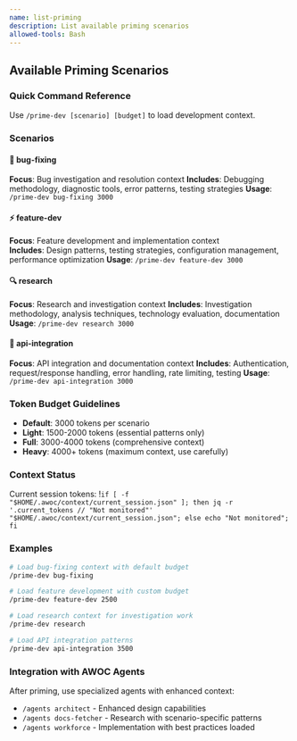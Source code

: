 ```yaml
---
name: list-priming
description: List available priming scenarios
allowed-tools: Bash
---
```


## Available Priming Scenarios

### Quick Command Reference
Use `/prime-dev [scenario] [budget]` to load development context.

### Scenarios

#### 🐛 bug-fixing
**Focus**: Bug investigation and resolution context
**Includes**: Debugging methodology, diagnostic tools, error patterns, testing strategies
**Usage**: `/prime-dev bug-fixing 3000`

#### ⚡ feature-dev
**Focus**: Feature development and implementation context  
**Includes**: Design patterns, testing strategies, configuration management, performance optimization
**Usage**: `/prime-dev feature-dev 3000`

#### 🔍 research
**Focus**: Research and investigation context
**Includes**: Investigation methodology, analysis techniques, technology evaluation, documentation
**Usage**: `/prime-dev research 3000`

#### 🔌 api-integration
**Focus**: API integration and documentation context
**Includes**: Authentication, request/response handling, error handling, rate limiting, testing
**Usage**: `/prime-dev api-integration 3000`

### Token Budget Guidelines
- **Default**: 3000 tokens per scenario
- **Light**: 1500-2000 tokens (essential patterns only)
- **Full**: 3000-4000 tokens (comprehensive context)
- **Heavy**: 4000+ tokens (maximum context, use carefully)

### Context Status
Current session tokens: !`if [ -f "$HOME/.awoc/context/current_session.json" ]; then jq -r '.current_tokens // "Not monitored"' "$HOME/.awoc/context/current_session.json"; else echo "Not monitored"; fi`

### Examples
```bash
# Load bug-fixing context with default budget
/prime-dev bug-fixing

# Load feature development with custom budget  
/prime-dev feature-dev 2500

# Load research context for investigation work
/prime-dev research

# Load API integration patterns
/prime-dev api-integration 3500
```

### Integration with AWOC Agents
After priming, use specialized agents with enhanced context:
- `/agents architect` - Enhanced design capabilities
- `/agents docs-fetcher` - Research with scenario-specific patterns
- `/agents workforce` - Implementation with best practices loaded